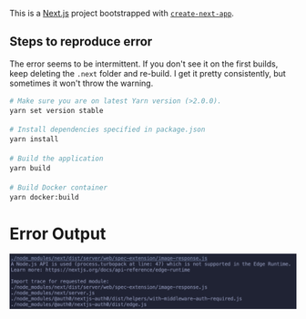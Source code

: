 This is a [Next.js](https://nextjs.org/) project bootstrapped with [`create-next-app`](https://github.com/vercel/next.js/tree/canary/packages/create-next-app).

## Steps to reproduce error

The error seems to be intermittent. If you don't see it on the first builds, keep deleting the `.next` folder and re-build. I get it pretty consistently, but sometimes it won't throw the warning.

```sh
# Make sure you are on latest Yarn version (>2.0.0).
yarn set version stable

# Install dependencies specified in package.json
yarn install

# Build the application
yarn build

# Build Docker container
yarn docker:build
```

# Error Output

![Alt text](public/error.png)
